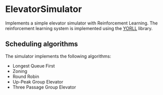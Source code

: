 # ElevatorSimulator
Implements a simple elevator simulator with Reinforcement Learning. The reinforcement learning system is implemented using the [YORLL](http://www.cs.york.ac.uk/rl/software.php) library.

## Scheduling algorithms
The simulator implements the following algorithms:
* Longest Queue First
* Zoning
* Round Robin
* Up-Peak Group Elevator
* Three Passage Group Elevator
